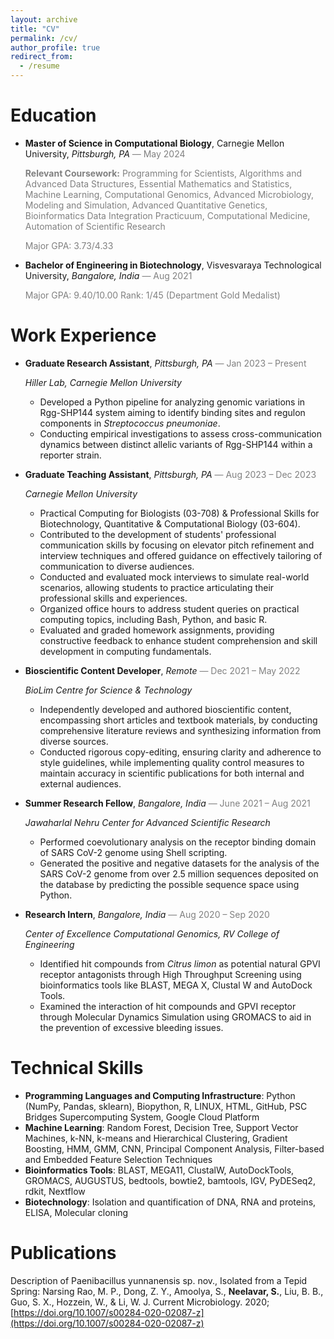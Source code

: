 ```yaml
---
layout: archive
title: "CV"
permalink: /cv/
author_profile: true
redirect_from:
  - /resume
---
```


<!-- {% include base_path %} -->

# Education

- **Master of Science in Computational Biology**, Carnegie Mellon University, _Pittsburgh, PA_ <span style="color:grey">— May 2024</span>

  <span style="color:grey">**Relevant Coursework:** Programming for Scientists, Algorithms and Advanced Data Structures, Essential Mathematics and Statistics, Machine Learning, Computational Genomics, Advanced Microbiology, Modeling and Simulation, Advanced Quantitative Genetics, Bioinformatics Data Integration Practicuum, Computational Medicine, Automation of Scientific Research</span>

  <span style="color:grey">Major GPA: 3.73/4.33</span>

- **Bachelor of Engineering in Biotechnology**, Visvesvaraya Technological University, _Bangalore, India_ <span style="color:grey">— Aug 2021</span>

  <span style="color:grey">Major GPA: 9.40/10.00 Rank: 1/45 (Department Gold Medalist)
  </span>

# Work Experience

- **Graduate Research Assistant**, _Pittsburgh, PA_ <span style="color:grey">— Jan 2023 – Present</span>

  _Hiller Lab, Carnegie Mellon University_

  - Developed a Python pipeline for analyzing genomic variations in Rgg-SHP144 system aiming to identify binding sites and regulon components in _Streptococcus pneumoniae_.
  - Conducting empirical investigations to assess cross-communication dynamics between distinct allelic variants of Rgg-SHP144 within a reporter strain.

- **Graduate Teaching Assistant**, _Pittsburgh, PA_ <span style="color:grey">— Aug 2023 – Dec 2023</span>

  _Carnegie Mellon University_

  - Practical Computing for Biologists (03-708) & Professional Skills for Biotechnology, Quantitative & Computational Biology (03-604).
  - Contributed to the development of students' professional communication skills by focusing on elevator pitch refinement and interview techniques and offered guidance on effectively tailoring of communication to diverse audiences.
  - Conducted and evaluated mock interviews to simulate real-world scenarios, allowing students to practice articulating their professional skills and experiences.
  - Organized office hours to address student queries on practical computing topics, including Bash, Python, and basic R.
  - Evaluated and graded homework assignments, providing constructive feedback to enhance student comprehension and skill development in computing fundamentals.

- **Bioscientific Content Developer**, _Remote_ <span style="color:grey">— Dec 2021 – May 2022</span>

  _BioLim Centre for Science & Technology_

  - Independently developed and authored bioscientific content, encompassing short articles and textbook materials, by conducting comprehensive literature reviews and synthesizing information from diverse sources.
  - Conducted rigorous copy-editing, ensuring clarity and adherence to style guidelines, while implementing quality control measures to maintain accuracy in scientific publications for both internal and external audiences.

- **Summer Research Fellow**, _Bangalore, India_ <span style="color:grey">— June 2021 – Aug 2021</span>

  _Jawaharlal Nehru Center for Advanced Scientific Research_

  - Performed coevolutionary analysis on the receptor binding domain of SARS CoV-2 genome using Shell scripting.
  - Generated the positive and negative datasets for the analysis of the SARS CoV-2 genome from over 2.5 million sequences deposited on the database by predicting the possible sequence space using Python.

- **Research Intern**, _Bangalore, India_ <span style="color:grey">— Aug 2020 – Sep 2020</span>

  _Center of Excellence Computational Genomics, RV College of Engineering_

  - Identified hit compounds from _Citrus limon_ as potential natural GPVI receptor antagonists through High Throughput Screening using bioinformatics tools like BLAST, MEGA X, Clustal W and AutoDock Tools.
  - Examined the interaction of hit compounds and GPVI receptor through Molecular Dynamics Simulation using GROMACS to aid in the prevention of excessive bleeding issues.

# Technical Skills

- **Programming Languages and Computing Infrastructure**: Python (NumPy, Pandas, sklearn), Biopython, R, LINUX, HTML, GitHub, PSC Bridges Supercomputing System, Google Cloud Platform
- **Machine Learning**: Random Forest, Decision Tree, Support Vector Machines, k-NN, k-means and Hierarchical Clustering, Gradient Boosting, HMM, GMM, CNN, Principal Component Analysis, Filter-based and Embedded Feature Selection Techniques
- **Bioinformatics Tools**: BLAST, MEGA11, ClustalW, AutoDockTools, GROMACS, AUGUSTUS, bedtools, bowtie2, bamtools, IGV, PyDESeq2, rdkit, Nextflow
- **Biotechnology**: Isolation and quantification of DNA, RNA and proteins, ELISA, Molecular cloning

# Publications

Description of Paenibacillus yunnanensis sp. nov., Isolated from a Tepid Spring: Narsing Rao, M. P., Dong, Z. Y., Amoolya, S., **Neelavar, S.**, Liu, B. B., Guo, S. X., Hozzein, W., & Li, W. J. Current Microbiology. 2020; [https://doi.org/10.1007/s00284-020-02087-z](https://doi.org/10.1007/s00284-020-02087-z)
